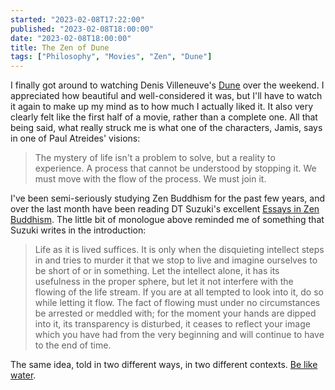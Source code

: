 ```yaml
---
started: "2023-02-08T17:22:00"
published: "2023-02-08T18:00:00"
date: "2023-02-08T18:00:00"
title: The Zen of Dune
tags: ["Philosophy", "Movies", "Zen", "Dune"]
---
```


I finally got around to watching Denis Villeneuve's
[Dune](https://www.imdb.com/title/tt1160419/) over the weekend. I appreciated
how beautiful and well-considered it was, but I'll have to watch it again to
make up my mind as to how much I actually liked it. It also very clearly felt
like the first half of a movie, rather than a complete one. All that being said,
what really struck me is what one of the characters, Jamis, says in one of Paul
Atreides' visions:

> The mystery of life isn't a problem to solve, but a reality to experience. A
> process that cannot be understood by stopping it. We must move with the flow
> of the process. We must join it.

I've been semi-seriously studying Zen Buddhism for the past few years, and over
the last month have been reading DT Suzuki's excellent [Essays in Zen
Buddhism](https://www.amazon.com/exec/obidos/ASIN/0802151183/braipick-20). The
little bit of monologue above reminded me of something that Suzuki writes in the
introduction:

> Life as it is lived suffices. It is only when the disquieting intellect steps
> in and tries to murder it that we stop to live and imagine ourselves to be
> short of or in something. Let the intellect alone, it has its usefulness in
> the proper sphere, but let it not interfere with the flowing of the life
> stream. If you are at all tempted to look into it, do so while letting it
> flow. The fact of flowing must under no circumstances be arrested or meddled
> with; for the moment your hands are dipped into it, its transparency is
> disturbed, it ceases to reflect your image which you have had from the very
> beginning and will continue to have to the end of time.

The same idea, told in two different ways, in two different contexts. [Be like
water](https://www.themarginalian.org/2013/05/29/like-water-bruce-lee-artist-of-life/).

